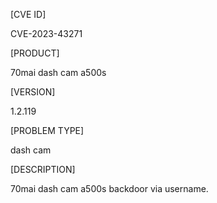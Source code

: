 [CVE ID]

CVE-2023-43271

[PRODUCT]

70mai  dash cam a500s

[VERSION]

 1.2.119

[PROBLEM TYPE]

dash cam

[DESCRIPTION]

70mai  dash cam a500s backdoor via username.